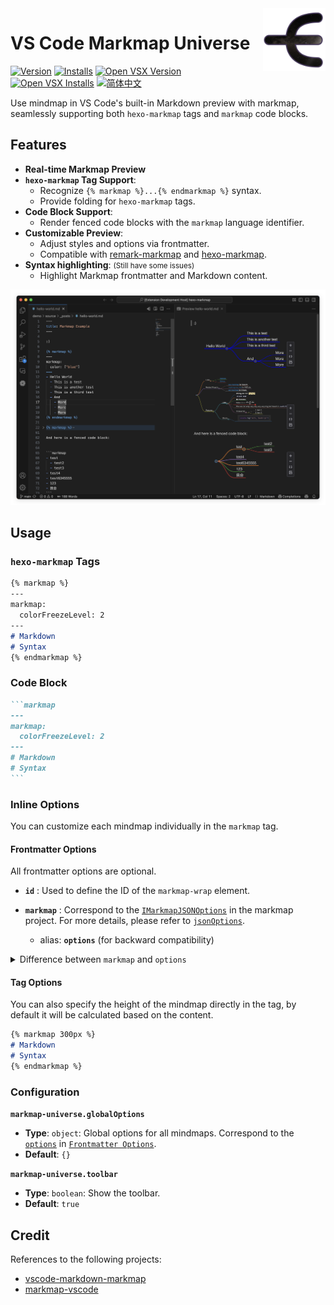 <img src="https://raw.githubusercontent.com/markmap-universe/logo/master/universe.png" alt="Markmap Universe logo" width="100" height="100" align="right" />

# VS Code Markmap Universe

[![Version](https://img.shields.io/visual-studio-marketplace/v/maxchang.vscode-markmap-universe)](https://marketplace.visualstudio.com/items?itemName=maxchang.vscode-markmap-universe) 
[![Installs](https://img.shields.io/visual-studio-marketplace/i/maxchang.vscode-markmap-universe)](https://marketplace.visualstudio.com/items?itemName=maxchang.vscode-markmap-universe) 
[![Open VSX Version](https://img.shields.io/open-vsx/v/maxchang/vscode-markmap-universe)](https://open-vsx.org/extension/maxchang/vscode-markmap-universe)
[![Open VSX Installs](https://img.shields.io/open-vsx/dt/maxchang/vscode-markmap-universe)](https://open-vsx.org/extension/maxchang/vscode-markmap-universe)
[![简体中文](https://img.shields.io/badge/README-简体中文-purple)](README.zh_CN.md)

Use mindmap in VS Code's built-in Markdown preview with markmap, seamlessly supporting both `hexo-markmap` tags and `markmap` code blocks.

## Features  

- **Real-time Markmap Preview**
- **`hexo-markmap` Tag Support**:  
  - Recognize `{% markmap %}...{% endmarkmap %}` syntax.  
  - Provide folding for `hexo-markmap` tags. 
- **Code Block Support**: 
  - Render fenced code blocks with the `markmap` language identifier.  
- **Customizable Preview**:  
  - Adjust styles and options via frontmatter.  
  - Compatible with [remark-markmap](https://github.com/markmap-universe/remark-markmap#frontmatter-options) and [hexo-markmap](https://github.com/markmap-universe/hexo-markmap#options).  
- **Syntax highlighting**: <small>(Still have some issues)</small>
  - Highlight Markmap frontmatter and Markdown content. 

![](res/preview.png)


## Usage

### `hexo-markmap` Tags

```markdown
{% markmap %}
---
markmap:
  colorFreezeLevel: 2
---
# Markdown
# Syntax
{% endmarkmap %}
```

### Code Block

````markdown
```markmap
---
markmap:
  colorFreezeLevel: 2
---
# Markdown
# Syntax
```
````

### Inline Options

You can customize each mindmap individually in the `markmap` tag.

#### Frontmatter Options

All frontmatter options are optional.

- **`id`** : Used to define the ID of the `markmap-wrap` element.  

- **`markmap`** : Correspond to the [`IMarkmapJSONOptions`](https://markmap.js.org/api/interfaces/markmap-view.IMarkmapJSONOptions.html) in the markmap project. For more details, please refer to [`jsonOptions`](https://markmap.js.org/docs/json-options#option-list).
  - alias: **`options`** (for backward compatibility)

<details>

<summary>Difference between <code>markmap</code> and <code>options</code></summary>

- **`markmap` (from markmap-lib)** 
  Will be [preprocessed](https://github.com/markmap/markmap/blob/master/packages/markmap-lib/src/plugins/frontmatter/index.ts#L41) (converting strings to arrays or numbers) and overrides the legacy `options`.
  - E.g., `color: 'red'` will be converted to `color: ['red']`, only the latter is valid in `markmap-view`.
  - ✅ Recommended for consistent use with `markmap`.

- **`options` (from markmap-universe)** Passed directly to markmap-view.  
  - ❌ Not recommended, maintained only for backward compatibility.

</details>

#### Tag Options

You can also specify the height of the mindmap directly in the tag, by default it will be calculated based on the content.


```markdown
{% markmap 300px %}
# Markdown
# Syntax
{% endmarkmap %}
```

### Configuration

**`markmap-universe.globalOptions`**
  - **Type**: `object`: Global options for all mindmaps. Correspond to the [`options`](#jsonOptions) in [`Frontmatter Options`](#frontmatter-options).
  - **Default**: `{}`

**`markmap-universe.toolbar`**
  - **Type**: `boolean`: Show the toolbar.
  - **Default**: `true`

## Credit

References to the following projects:

- [vscode-markdown-markmap](https://github.com/phoihos/vscode-markdown-markmap)
- [markmap-vscode](https://github.com/markmap/markmap-vscode/)
